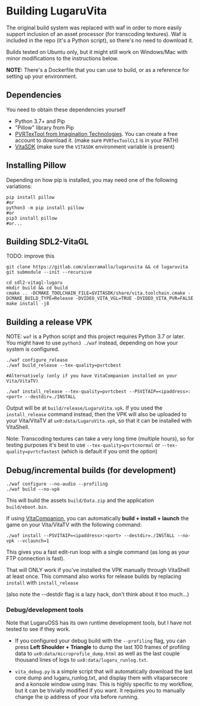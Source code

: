 # Building LugaruVita

The original build system was replaced with waf in order to more easily support inclusion of an asset processor (for transcoding textures). Waf is included in the repo (it's a Python script), so there's no need to download it.

Builds tested on Ubuntu only, but it might still work on Windows/Mac with minor modifications to the instructions below.

**NOTE:** There's a Dockerfile that you can use to build, or as a reference for setting up your environment.

## Dependencies

You need to obtain these dependencies yourself

* Python 3.7+ and Pip
* "Pillow" library from Pip
* [PVRTexTool from Imagination Technologies](https://developer.imaginationtech.com/pvrtextool/). You can create a free account to download it. (make sure `PVRTexToolCLI` is in your PATH)
* [VitaSDK](https://vitasdk.org) (make sure the `VITASDK` environment variable is present)

## Installing Pillow

Depending on how pip is installed, you may need one of the following variations:

```
pip install pillow
#or
python3 -m pip install pillow
#or
pip3 install pillow
#or...
```

## Building SDL2-VitaGL

TODO: improve this

```
git clone https://gitlab.com/alexramallo/lugaruvita && cd lugaruvita
git submodule --init --recursive

cd sdl2-vitagl-lugaru
mkdir build && cd build
cmake .. -DCMAKE_TOOLCHAIN_FILE=$VITASDK/share/vita.toolchain.cmake -DCMAKE_BUILD_TYPE=Release -DVIDEO_VITA_VGL=TRUE -DVIDEO_VITA_PVR=FALSE
make install -j8
```

## Building a release VPK

NOTE: `waf` is a Python script and this project requires Python 3.7 or later. You might have to use `python3 ./waf` instead, depending on how your system is configured.

```
./waf configure_release
./waf build_release --tex-quality=pvrtcbest

#Alternatively (only if you have VitaCompanion installed on your Vita/VitaTV)

./waf install_release --tex-quality=pvrtcbest --PSVITAIP=<ipaddress>:<port> --destdir=./INSTALL
```

Output will be at `build/release/LugaruVita.vpk`. If you used the `install_release` command instead, then the VPK will also be uploaded to your Vita/VitaTV at `ux0:data/LugaruVita.vpk`, so that it can be installed with VitaShell.

Note: Transcoding textures can take a very long time (multiple hours), so for testing purposes it's best to use `--tex-quality=pvrtcnormal` or `--tex-quality=pvrtcfastest` (which is default if you omit the option)

## Debug/incremental builds (for development)

```
./waf configure --no-audio --profiling
./waf build --no-vpk
```

This will build the assets `build/Data.zip` and the application `build/eboot.bin`.

If using [VitaCompanion](https://github.com/devnoname120/vitacompanion), you can automatically **build + install + launch** the game on your Vita/VitaTV with the following command:

```
./waf install --PSVITAIP=<ipaddress>:<port> --destdir=./INSTALL --no-vpk --vclaunch=1
```

This gives you a fast edit-run loop with a single command (as long as your FTP connection is fast). 

That will ONLY work if you've installed the VPK manually through VitaShell at least once. This command also works for release builds by replacing `install` with `install_release`

(also note the --destdir flag is a lazy hack, don't think about it too much...)

### Debug/development tools

Note that LugaruOSS has its own runtime development tools, but I have not tested to see if they work.

* If you configured your debug build with the `--profiling` flag, you can press **Left Shoulder + Triangle** to dump the last 100 frames of profiling data to `ux0:data/microprofile_dump.html` as well as the last couple thousand lines of logs to `ux0:data/lugaru_runlog.txt`.

* `vita_debug.py` is a simple script that will automatically download the last core dump and lugaru_runlog.txt, and display them with vitaparsecore and a konsole window using lnav. This is highly specific to my workflow, but it can be trivially modified if you want. It requires you to manually change the ip address of your vita before running.